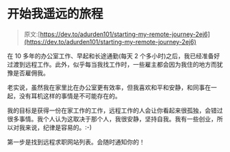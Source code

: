 # 开始我遥远的旅程

> 原文:[https://dev.to/adurden101/starting-my-remote-journey-2ej6](https://dev.to/adurden101/starting-my-remote-journey-2ej6)

在 10 多年的办公室工作、早起和长途通勤(每天 2 个多小时)之后，我已经准备好过渡到远程工作。此外，似乎每当我找工作时，一些雇主都会因为我住的地方而犹豫是否雇佣我。

老实说，虽然我在家里比在办公室更有效率，但我喜欢和平和安静，和同事在一起，没有耳机这样的事情是不可能存在的。

我的目标是获得一份在家工作的工作，远程工作的人会让你看起来很孤独，会错过很多事情。我个人认为这取决于那个人，我很安静，坚持自我。我有一些创业，所以对我来说，纪律是容易的。:-)

第一步是找到远程求职网站列表。会随时通知你的！